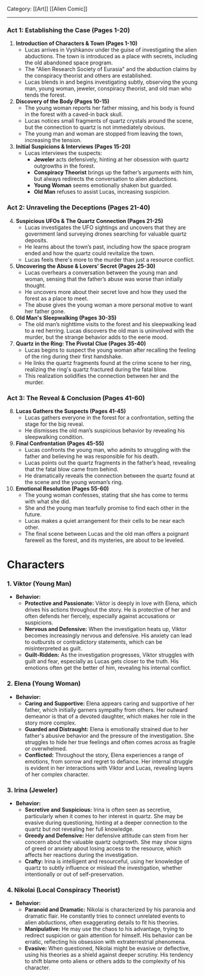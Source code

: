 Category: [[Art]] [[Alien Comic]]
___
### Act 1: Establishing the Case (Pages 1-20)

1. **Introduction of Characters & Town (Pages 1-10)**
    - Lucas arrives in Vyshkanov under the guise of investigating the alien abductions. The town is introduced as a place with secrets, including the old abandoned space program.
    - The "Alien Research Society of Eurasia" and the abduction claims by the conspiracy theorist and others are established.
    - Lucas blends in and begins investigating subtly, observing the young man, young woman, jeweler, conspiracy theorist, and old man who tends the forest.
2. **Discovery of the Body (Pages 10-15)**
    - The young woman reports her father missing, and his body is found in the forest with a caved-in back skull.
    - Lucas notices small fragments of quartz crystals around the scene, but the connection to quartz is not immediately obvious.
    - The young man and woman are stopped from leaving the town, increasing the tension.
3. **Initial Suspicions & Interviews (Pages 15-20)**
    - Lucas interviews the suspects:
        - **Jeweler** acts defensively, hinting at her obsession with quartz outgrowths in the forest.
        - **Conspiracy Theorist** brings up the father’s arguments with him, but always redirects the conversation to alien abductions.
        - **Young Woman** seems emotionally shaken but guarded.
        - **Old Man** refuses to assist Lucas, increasing suspicion.
### Act 2: Unraveling the Deceptions (Pages 21-40)

4. **Suspicious UFOs & The Quartz Connection (Pages 21-25)**
    - Lucas investigates the UFO sightings and uncovers that they are government land surveying drones searching for valuable quartz deposits.
    - He learns about the town’s past, including how the space program ended and how the quartz could revitalize the town.
    - Lucas feels there's more to the murder than just a resource conflict.
5. **Uncovering the Abuse & Lovers’ Secret (Pages 25-30)**
    - Lucas overhears a conversation between the young man and woman, sensing that the father’s abuse was worse than initially thought.
    - He uncovers more about their secret love and how they used the forest as a place to meet.
    - The abuse gives the young woman a more personal motive to want her father gone.
6. **Old Man's Sleepwalking (Pages 30-35)**
    - The old man’s nighttime visits to the forest and his sleepwalking lead to a red herring. Lucas discovers the old man is uninvolved with the murder, but the strange behavior adds to the eerie mood.
7. **Quartz in the Ring: The Pivotal Clue (Pages 35-40)**
    - Lucas begins to suspect the young woman after recalling the feeling of the ring during their first handshake.
    - He links the quartz fragments found at the crime scene to her ring, realizing the ring's quartz fractured during the fatal blow.
    - This realization solidifies the connection between her and the murder.
### Act 3: The Reveal & Conclusion (Pages 41-60)
8. **Lucas Gathers the Suspects (Pages 41-45)**
    - Lucas gathers everyone in the forest for a confrontation, setting the stage for the big reveal.
    - He dismisses the old man’s suspicious behavior by revealing his sleepwalking condition.
9. **Final Confrontation (Pages 45-55)**
    - Lucas confronts the young man, who admits to struggling with the father and believing he was responsible for his death.
    - Lucas points out the quartz fragments in the father’s head, revealing that the fatal blow came from behind.
    - He dramatically reveals the connection between the quartz found at the scene and the young woman’s ring.
10. **Emotional Resolution (Pages 55-60)**
    - The young woman confesses, stating that she has come to terms with what she did.
    - She and the young man tearfully promise to find each other in the future.
    - Lucas makes a quiet arrangement for their cells to be near each other.
    - The final scene between Lucas and the old man offers a poignant farewell as the forest, and its mysteries, are about to be leveled. 
# Characters
### 1. **Viktor (Young Man)**

- **Behavior:**
    - **Protective and Passionate:** Viktor is deeply in love with Elena, which drives his actions throughout the story. He is protective of her and often defends her fiercely, especially against accusations or suspicions.
    - **Nervous and Defensive:** When the investigation heats up, Viktor becomes increasingly nervous and defensive. His anxiety can lead to outbursts or contradictory statements, which can be misinterpreted as guilt.
    - **Guilt-Ridden:** As the investigation progresses, Viktor struggles with guilt and fear, especially as Lucas gets closer to the truth. His emotions often get the better of him, revealing his internal conflict.

### 2. **Elena (Young Woman)**

- **Behavior:**
    - **Caring and Supportive:** Elena appears caring and supportive of her father, which initially garners sympathy from others. Her outward demeanor is that of a devoted daughter, which makes her role in the story more complex.
    - **Guarded and Distraught:** Elena is emotionally strained due to her father's abusive behavior and the pressure of the investigation. She struggles to hide her true feelings and often comes across as fragile or overwhelmed.
    - **Conflicted:** Throughout the story, Elena experiences a range of emotions, from sorrow and regret to defiance. Her internal struggle is evident in her interactions with Viktor and Lucas, revealing layers of her complex character.

### 3. **Irina (Jeweler)**

- **Behavior:**
    - **Secretive and Suspicious:** Irina is often seen as secretive, particularly when it comes to her interest in quartz. She may be evasive during questioning, hinting at a deeper connection to the quartz but not revealing her full knowledge.
    - **Greedy and Defensive:** Her defensive attitude can stem from her concern about the valuable quartz outgrowth. She may show signs of greed or anxiety about losing access to the resource, which affects her reactions during the investigation.
    - **Crafty:** Irina is intelligent and resourceful, using her knowledge of quartz to subtly influence or mislead the investigation, whether intentionally or out of self-preservation.

### 4. **Nikolai (Local Conspiracy Theorist)**

- **Behavior:**
    - **Paranoid and Dramatic:** Nikolai is characterized by his paranoia and dramatic flair. He constantly tries to connect unrelated events to alien abductions, often exaggerating details to fit his theories.
    - **Manipulative:** He may use the chaos to his advantage, trying to redirect suspicion or gain attention for himself. His behavior can be erratic, reflecting his obsession with extraterrestrial phenomena.
    - **Evasive:** When questioned, Nikolai might be evasive or deflective, using his theories as a shield against deeper scrutiny. His tendency to shift blame onto aliens or others adds to the complexity of his character.